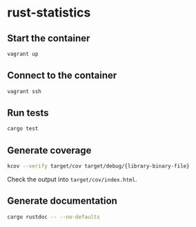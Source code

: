 # rust-statistics

## Start the container

```bash
vagrant up
```

## Connect to the container

```bash
vagrant ssh
```

## Run tests

```bash
cargo test
```

## Generate coverage

```bash
kcov --verify target/cov target/debug/{library-binary-file}
```

Check the output into `target/cov/index.html`.

## Generate documentation

```bash
cargo rustdoc -- --no-defaults
```
